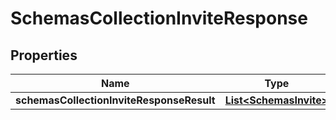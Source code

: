 # SchemasCollectionInviteResponse

## Properties
Name | Type | Description | Notes
------------ | ------------- | ------------- | -------------
**schemasCollectionInviteResponseResult** | [**List&lt;SchemasInvite&gt;**](SchemasInvite.md) |  |  [optional]
